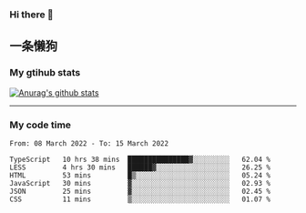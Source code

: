 ### Hi there 👋

## 一条懒狗
<!--
**kiss-me-quickly/kiss-me-quickly** is a ✨ _special_ ✨ repository because its `README.md` (this file) appears on your GitHub profile.

Here are some ideas to get you started:

- 🔭 I’m currently working on ...
- 🌱 I’m currently learning ...
- 👯 I’m looking to collaborate on ...
- 🤔 I’m looking for help with ...
- 💬 Ask me about ...
- 📫 How to reach me: ...
- 😄 Pronouns: ...
- ⚡ Fun fact: ...
-->


### My gtihub stats

[![Anurag's github stats](https://github-readme-stats.vercel.app/api?username=kiss-me-quickly)](https://github.com/anuraghazra/github-readme-stats)

***

### My code time

<!--START_SECTION:waka-->

```text
From: 08 March 2022 - To: 15 March 2022

TypeScript   10 hrs 38 mins  ███████████████▓░░░░░░░░░   62.04 %
LESS         4 hrs 30 mins   ██████▓░░░░░░░░░░░░░░░░░░   26.25 %
HTML         53 mins         █▒░░░░░░░░░░░░░░░░░░░░░░░   05.24 %
JavaScript   30 mins         ▓░░░░░░░░░░░░░░░░░░░░░░░░   02.93 %
JSON         25 mins         ▓░░░░░░░░░░░░░░░░░░░░░░░░   02.45 %
CSS          11 mins         ▒░░░░░░░░░░░░░░░░░░░░░░░░   01.07 %
```

<!--END_SECTION:waka-->
